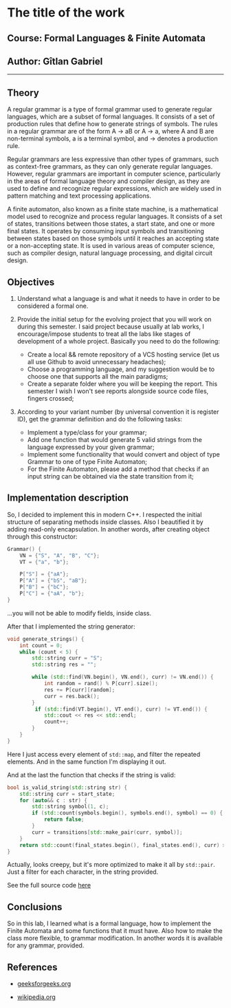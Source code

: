 # The title of the work

## Course: Formal Languages & Finite Automata

## Author: Gîtlan Gabriel

----

## Theory

A regular grammar is a type of formal grammar used to generate regular languages, which are a subset of formal languages. It consists of a set of production rules that define how to generate strings of symbols. The rules in a regular grammar are of the form A -> aB or A -> a, where A and B are non-terminal symbols, a is a terminal symbol, and -> denotes a production rule.

Regular grammars are less expressive than other types of grammars, such as context-free grammars, as they can only generate regular languages. However, regular grammars are important in computer science, particularly in the areas of formal language theory and compiler design, as they are used to define and recognize regular expressions, which are widely used in pattern matching and text processing applications.

A finite automaton, also known as a finite state machine, is a mathematical model used to recognize and process regular languages. It consists of a set of states, transitions between those states, a start state, and one or more final states. It operates by consuming input symbols and transitioning between states based on those symbols until it reaches an accepting state or a non-accepting state. It is used in various areas of computer science, such as compiler design, natural language processing, and digital circuit design.

## Objectives

1) Understand what a language is and what it needs to have in order to be considered a formal one.

2) Provide the initial setup for the evolving project that you will work on during this semester. I said project because usually at lab works, I encourage/impose students to treat all the labs like stages of development of a whole project. Basically you need to do the following:
    - Create a local && remote repository of a VCS hosting service (let us all use Github to avoid unnecessary headaches);
    - Choose a programming language, and my suggestion would be to choose one that supports all the main paradigms;
    - Create a separate folder where you will be keeping the report. This semester I wish I won't see reports alongside source code files, fingers crossed;

3) According to your variant number (by universal convention it is register ID), get the grammar definition and do the following tasks:
    - Implement a type/class for your grammar;
    - Add one function that would generate 5 valid strings from the language expressed by your given grammar;
    - Implement some functionality that would convert and object of type Grammar to one of type Finite Automaton;
    - For the Finite Automaton, please add a method that checks if an input string can be obtained via the state transition from it;

## Implementation description

So, I decided to implement this in modern C++. I respected the initial structure of separating methods inside classes. Also I beautified it by adding read-only encapsulation. In another words, after creating object through this constructor:

```c++
Grammar() {
    VN = {"S", "A", "B", "C"};
    VT = {"a", "b"};

    P["S"] = {"aA"};
    P["A"] = {"bS", "aB"};
    P["B"] = {"bC"};
    P["C"] = {"aA", "b"};
}
```

...you will not be able to modify fields, inside class.

After that I implemented the string generator:

```c++
void generate_strings() {
    int count = 0;
    while (count < 5) {
        std::string curr = "S";
        std::string res = "";

        while (std::find(VN.begin(), VN.end(), curr) != VN.end()) {
            int random = rand() % P[curr].size();
            res += P[curr][random];
            curr = res.back();
        }
         if (std::find(VT.begin(), VT.end(), curr) != VT.end()) {
            std::cout << res << std::endl;
            count++;
        }
    }
}
```

Here I just access every element of `std::map`, and filter the repeated elements. And in the same function I'm displaying it out.

And at the last the function that checks if the string is valid:

```c++
bool is_valid_string(std::string str) {
    std::string curr = start_state;
    for (auto&& c : str) {
        std::string symbol(1, c);
        if (std::count(symbols.begin(), symbols.end(), symbol) == 0) {
            return false;
        }
        curr = transitions[std::make_pair(curr, symbol)];
    }
    return std::count(final_states.begin(), final_states.end(), curr) > 0;
}
```

Actually, looks creepy, but it's more optimized to make it all by `std::pair`. Just a filter for each character, in the string provided.

See the full source code [here](../code/main.cpp)

## Conclusions

So in this lab, I learned what is a formal language, how to implement the Finite Automata and some functions that it must have. Also how to make the class more flexible, to grammar modification. In another words it is available for any grammar, provided.

## References

- [geeksforgeeks.org](https://www.geeksforgeeks.org/introduction-of-finite-automata/)

- [wikipedia.org](https://en.wikipedia.org/wiki/Finite-state_machine)

